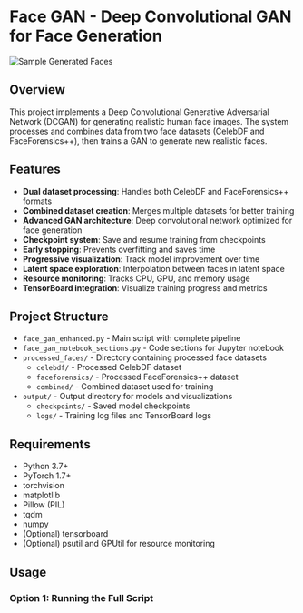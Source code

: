
# Face GAN - Deep Convolutional GAN for Face Generation

![Sample Generated Faces](output/generated_samples.png)

## Overview

This project implements a Deep Convolutional Generative Adversarial Network (DCGAN) for generating realistic human face images. The system processes and combines data from two face datasets (CelebDF and FaceForensics++), then trains a GAN to generate new realistic faces.

## Features

- **Dual dataset processing**: Handles both CelebDF and FaceForensics++ formats
- **Combined dataset creation**: Merges multiple datasets for better training
- **Advanced GAN architecture**: Deep convolutional network optimized for face generation
- **Checkpoint system**: Save and resume training from checkpoints
- **Early stopping**: Prevents overfitting and saves time
- **Progressive visualization**: Track model improvement over time
- **Latent space exploration**: Interpolation between faces in latent space
- **Resource monitoring**: Tracks CPU, GPU, and memory usage
- **TensorBoard integration**: Visualize training progress and metrics

## Project Structure

- `face_gan_enhanced.py` - Main script with complete pipeline
- `face_gan_notebook_sections.py` - Code sections for Jupyter notebook
- `processed_faces/` - Directory containing processed face datasets
  - `celebdf/` - Processed CelebDF dataset
  - `faceforensics/` - Processed FaceForensics++ dataset
  - `combined/` - Combined dataset used for training
- `output/` - Output directory for models and visualizations
  - `checkpoints/` - Saved model checkpoints
  - `logs/` - Training log files and TensorBoard logs

## Requirements

- Python 3.7+
- PyTorch 1.7+
- torchvision
- matplotlib
- Pillow (PIL)
- tqdm
- numpy
- (Optional) tensorboard
- (Optional) psutil and GPUtil for resource monitoring

## Usage

### Option 1: Running the Full Script

